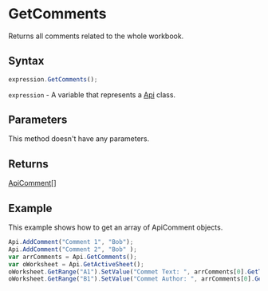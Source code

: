 # GetComments

Returns all comments related to the whole workbook.

## Syntax

```javascript
expression.GetComments();
```

`expression` - A variable that represents a [Api](../Api.md) class.

## Parameters

This method doesn't have any parameters.

## Returns

[ApiComment[]](../../ApiComment/ApiComment.md)

## Example

This example shows how to get an array of ApiComment objects.

```javascript editor-xlsx
Api.AddComment("Comment 1", "Bob");
Api.AddComment("Comment 2", "Bob" );
var arrComments = Api.GetComments();
var oWorksheet = Api.GetActiveSheet();
oWorksheet.GetRange("A1").SetValue("Commet Text: ", arrComments[0].GetText());
oWorksheet.GetRange("B1").SetValue("Commet Author: ", arrComments[0].GetAuthorName());
```
